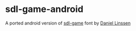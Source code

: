 # sdl-game-android

A ported android version of [sdl-game](https://github.com/mcksp/sdl-game.git)
font by [Daniel Linssen](https://managore.itch.io/m5x7)
